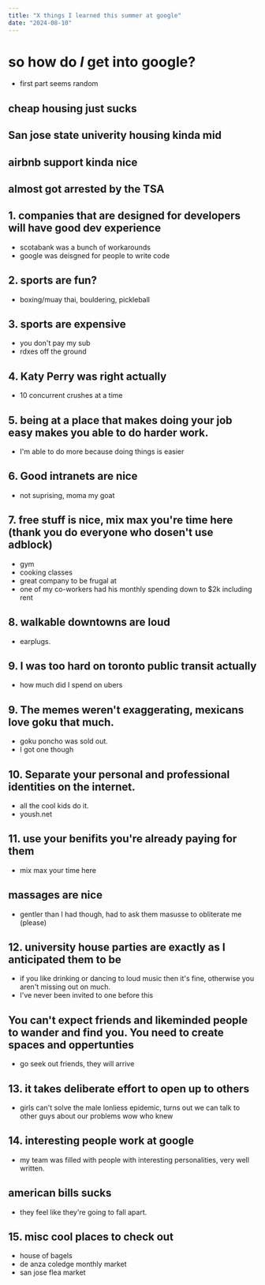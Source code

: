 ```yaml
---
title: "X things I learned this summer at google"
date: "2024-08-10"
---
```

# so how do *I* get into google?
- first part seems random

## cheap housing just sucks
## San jose state univerity housing kinda mid
## airbnb support kinda nice
## almost got arrested by the TSA
## 1. companies that are designed for developers will have good dev experience
- scotabank was a bunch of workarounds
- google was deisgned for people to write code
## 2. sports are fun?
- boxing/muay thai, bouldering, pickleball
## 3. sports are expensive
- you don't pay my sub
- rdxes off the ground
## 4. Katy Perry was right actually
- 10 concurrent crushes at a time
## 5. being at a place that makes doing your job easy makes you able to do harder work.
- I'm able to do more because doing things is easier
## 6. Good intranets are nice
- not suprising, moma my goat
## 7. free stuff is nice, mix max you're time here (thank you do everyone who dosen't use adblock)
- gym 
- cooking classes
- great company to be frugal at
- one of my co-workers had his monthly spending down to $2k including rent
## 8. walkable downtowns are loud
- earplugs.
## 9. I was too hard on toronto public transit actually
- how much did I spend on ubers
## 9. The memes weren't exaggerating, mexicans love goku that much.
- goku poncho was sold out. 
- I got one though
## 10. Separate your personal and professional identities on the internet.    
- all the cool kids do it. 
- yoush.net
## 11. use your benifits you're already paying for them
- mix max your time here
## massages are nice
- gentler than I had though, had to ask them masusse to obliterate me (please)
## 12. university house parties are exactly as I anticipated them to be 
- if you like drinking or dancing to loud music then it's fine, otherwise you aren't missing out on much.
- I've never been invited to one before this
## You can't expect friends and likeminded people to wander and find you. You need to create spaces and oppertunties
- go seek out friends, they will arrive
## 13. it takes deliberate effort to open up to others
- girls can't solve the male lonliess epidemic, turns out we can talk to other guys about our problems wow who knew
## 14. interesting people work at google
- my team was filled with people with interesting personalities, very well written.
## american bills sucks
- they feel like they're going to fall apart.
## 15. misc cool places to check out
- house of bagels
- de anza coledge monthly market
- san jose flea market